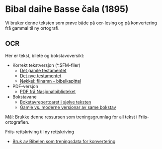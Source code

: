 Bibal daihe Basse čala (1895)
=============

Vi bruker denne teksten som prøve både på ocr-lesing og på konvertering frå gammal til ny ortografi.

OCR
---

Her er tekst, bilete og bokstavoversikt:

- Korrekt tekstversjon (*.SFM-filer)
	- [Det gamle testamentet](https://github.com/giellalt/corpus-sme-orig/tree/main/hist/bible/ot)
	- [Det nye testamentet](https://github.com/giellalt/corpus-sme-orig/tree/main/hist/bible/nt)
	- [Nøkkel: filnamn - bibelkapittel](https://github.com/giellalt/corpus-sme-orig/blob/main/hist/bible/1895_metadata/BookNames.xml)
- PDF-versjon
	- [PDF frå Nasjonalbiblioteket](https://gtsvn.uit.no/biggies/trunk/gt/sme/corp/1895_bible/)
- Bokstavane
	- [Bokstavrepertoaret i sjølve teksten](https://github.com/giellalt/corpus-sme-orig/blob/main/hist/bible/1895_metadata/se.ldml)
	- [Gamle vs. moderne versjonar av same bokstav](https://github.com/giellalt/corpus-sme-orig/blob/main/hist/bible/1895_metadata/se_letters.yaml)
 

Mål: Brukke denne ressursen som treningsgrunnlag for all tekst i Friis-ortografien.


Friis-rettskriving til ny rettskriving

- [Bruk av Bibelen som treningsdata for konvertering](1895_til_ny_ortografi.md)

